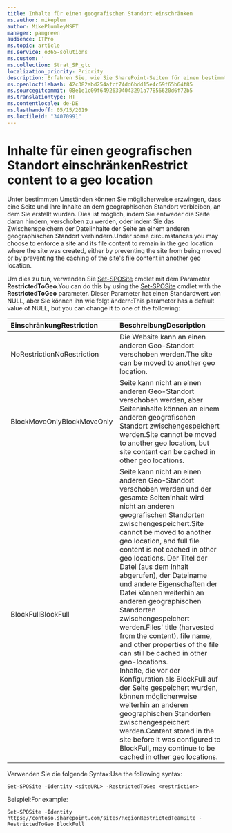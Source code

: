 ```yaml
---
title: Inhalte für einen geografischen Standort einschränken
ms.author: mikeplum
author: MikePlumleyMSFT
manager: pamgreen
audience: ITPro
ms.topic: article
ms.service: o365-solutions
ms.custom: ''
ms.collection: Strat_SP_gtc
localization_priority: Priority
description: Erfahren Sie, wie Sie SharePoint-Seiten für einen bestimmten geographischen Standort in einer Multi-Geo-Umgebung einschränken.
ms.openlocfilehash: 42c382abd254afcf74dd6bdd15e4c69f65b64f85
ms.sourcegitcommit: 08e1e1c09f64926394043291a77856620d6f72b5
ms.translationtype: HT
ms.contentlocale: de-DE
ms.lasthandoff: 05/15/2019
ms.locfileid: "34070991"
---
```

# <a name="restrict-content-to-a-geo-location"></a><span data-ttu-id="df88f-103">Inhalte für einen geografischen Standort einschränken</span><span class="sxs-lookup"><span data-stu-id="df88f-103">Restrict content to a geo location</span></span>

<span data-ttu-id="df88f-104">Unter bestimmten Umständen können Sie möglicherweise erzwingen, dass eine Seite und Ihre Inhalte an dem geographischen Standort verbleiben, an dem Sie erstellt wurden. Dies ist möglich, indem Sie entweder die Seite daran hindern, verschoben zu werden, oder indem Sie das Zwischenspeichern der Dateiinhalte der Seite an einem anderen geographischen Standort verhindern.</span><span class="sxs-lookup"><span data-stu-id="df88f-104">Under some circumstances you may choose to enforce a site and its file content to remain in the geo location where the site was created, either by preventing the site from being moved or by preventing the caching of the site's file content in another geo location.</span></span>

<span data-ttu-id="df88f-105">Um dies zu tun, verwenden Sie [Set-SPOSite](https://docs.microsoft.com/powershell/module/sharepoint-online/set-sposite) cmdlet mit dem Parameter **RestrictedToGeo**.</span><span class="sxs-lookup"><span data-stu-id="df88f-105">You can do this by using the [Set-SPOSite](https://docs.microsoft.com/powershell/module/sharepoint-online/set-sposite) cmdlet with the **RestrictedToGeo** parameter.</span></span> <span data-ttu-id="df88f-106">Dieser Parameter hat einen Standardwert von NULL, aber Sie können ihn wie folgt ändern:</span><span class="sxs-lookup"><span data-stu-id="df88f-106">This parameter has a default value of NULL, but you can change it to one of the following:</span></span>

|<span data-ttu-id="df88f-107">Einschränkung</span><span class="sxs-lookup"><span data-stu-id="df88f-107">Restriction</span></span>|<span data-ttu-id="df88f-108">Beschreibung</span><span class="sxs-lookup"><span data-stu-id="df88f-108">Description</span></span>|
|:----------|:----------|
|<span data-ttu-id="df88f-109">NoRestriction</span><span class="sxs-lookup"><span data-stu-id="df88f-109">NoRestriction</span></span>|<span data-ttu-id="df88f-110">Die Website kann an einen anderen Geo-Standort verschoben werden.</span><span class="sxs-lookup"><span data-stu-id="df88f-110">The site can be moved to another geo location.</span></span>|
|<span data-ttu-id="df88f-111">BlockMoveOnly</span><span class="sxs-lookup"><span data-stu-id="df88f-111">BlockMoveOnly</span></span>|<span data-ttu-id="df88f-112">Seite kann nicht an einen anderen Geo-Standort verschoben werden, aber Seiteninhalte können an einem anderen geografischen Standort zwischengespeichert werden.</span><span class="sxs-lookup"><span data-stu-id="df88f-112">Site cannot be moved to another geo location, but site content can be cached in other geo locations.</span></span>|
|<span data-ttu-id="df88f-113">BlockFull</span><span class="sxs-lookup"><span data-stu-id="df88f-113">BlockFull</span></span>|<span data-ttu-id="df88f-114">Seite kann nicht an einen anderen Geo-Standort verschoben werden und der gesamte Seiteninhalt wird nicht an anderen geografischen Standorten zwischengespeichert.</span><span class="sxs-lookup"><span data-stu-id="df88f-114">Site cannot be moved to another geo location, and full file content is not cached in other geo locations.</span></span> <span data-ttu-id="df88f-115">Der Titel der Datei (aus dem Inhalt abgerufen), der Dateiname und andere Eigenschaften der Datei können weiterhin an anderen geographischen Standorten zwischengespeichert werden.</span><span class="sxs-lookup"><span data-stu-id="df88f-115">Files' title (harvested from the content), file name, and other properties of the file can still be cached in other geo-locations.</span></span><br><span data-ttu-id="df88f-116">Inhalte, die vor der Konfiguration als BlockFull auf der Seite gespeichert wurden, können möglicherweise weiterhin an anderen geographischen Standorten zwischengespeichert werden.</span><span class="sxs-lookup"><span data-stu-id="df88f-116">Content stored in the site before it was configured to BlockFull, may continue to be cached in other geo locations.</span></span>|

<span data-ttu-id="df88f-117">Verwenden Sie die folgende Syntax:</span><span class="sxs-lookup"><span data-stu-id="df88f-117">Use the following syntax:</span></span>

`Set-SPOSite -Identity <siteURL> -RestrictedToGeo <restriction>`

<span data-ttu-id="df88f-118">Beispiel:</span><span class="sxs-lookup"><span data-stu-id="df88f-118">For example:</span></span>

`Set-SPOSite -Identity https://contoso.sharepoint.com/sites/RegionRestrictedTeamSite -RestrictedToGeo BlockFull`
